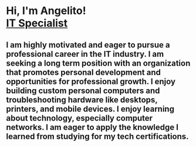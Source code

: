 <h1>Hi, I'm Angelito! <br/><a href="https://github.com/AngelitoOOSD">IT Specialist</a></h1>

<h2>I am highly motivated and eager to pursue a professional career in the IT industry. I am seeking a long term position with an organization that promotes personal development and opportunities for professional growth.
I enjoy building custom personal computers and troubleshooting hardware like desktops, printers, and mobile devices. I enjoy learning about technology, especially computer networks. I am eager to apply the knowledge I learned from studying for my tech certifications. 
</h2>
